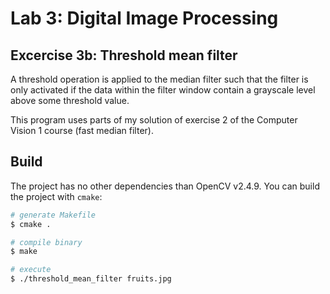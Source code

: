 # Lab 3: Digital Image Processing

## Excercise 3b: Threshold mean filter

A threshold operation is applied to the median filter such that the filter is
only activated if the data within the filter window contain a grayscale level
above some threshold value.

This program uses parts of my solution of exercise 2 of the Computer Vision 1
course (fast median filter).

## Build

The project has no other dependencies than OpenCV v2.4.9. You can build the
project with `cmake`:

```bash
# generate Makefile
$ cmake .

# compile binary
$ make

# execute
$ ./threshold_mean_filter fruits.jpg
```
